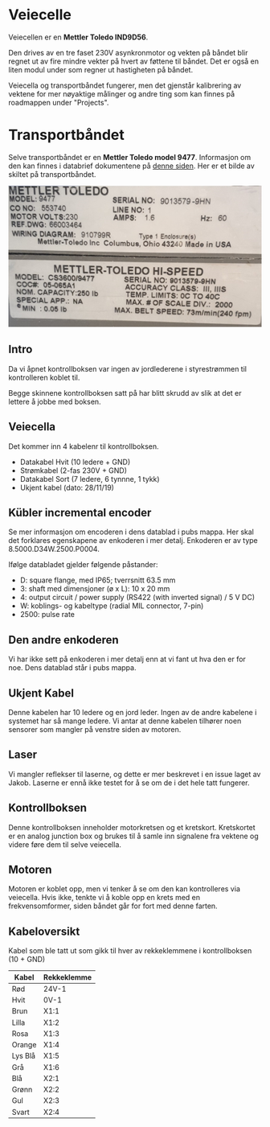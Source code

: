 # Veiecelle

Veiecellen er en **Mettler Toledo IND9D56**.

Den drives av en tre faset 230V asynkronmotor og vekten på båndet blir regnet ut av fire mindre vekter på hvert av føttene til båndet. Det er også en liten modul under som regner ut hastigheten på båndet.

Veiecella og transportbåndet fungerer, men det gjenstår kalibrering av vektene for mer nøyaktige målinger og andre ting som kan finnes på roadmappen under "Projects".

# Transportbåndet

Selve transportbåndet er en **Mettler Toledo model 9477**. Informasjon om den kan finnes i databrief dokumentene på [denne siden](https://kennedyscales.com/product/9477ind9d57/). Her er et bilde av skiltet på transportbåndet.

![](https://github.com/robotikklinja/veiecelle/blob/master/bilder/transportbaand_skilt.jpg)

## Intro

Da vi åpnet kontrollboksen var ingen av jordlederene i styrestrømmen til kontrolleren koblet til.

Begge skinnene kontrollboksen satt på har blitt skrudd av slik at det er lettere å jobbe med boksen.

## Veiecella

Det kommer inn 4 kabelenr til kontrollboksen.

- Datakabel Hvit (10 ledere + GND)
- Strømkabel (2-fas 230V + GND)
- Datakabel Sort (7 ledere, 6 tynnne, 1 tykk)
- Ukjent kabel (dato: 28/11/19)

## Kübler incremental encoder

Se mer informasjon om encoderen i dens datablad i pubs mappa. Her skal det forklares egenskapene av enkoderen i mer detalj. Enkoderen er av type 8.5000.D34W.2500.P0004.

Ifølge databladet gjelder følgende påstander:

- D: square flange, med IP65; tverrsnitt 63.5 mm
- 3: shaft med dimensjoner (ø x L): 10 x 20 mm
- 4: output circuit / power supply (RS422 (with inverted signal) / 5 V DC)
- W: koblings- og kabeltype (radial MIL connector, 7-pin)
- 2500: pulse rate

## Den andre enkoderen

Vi har ikke sett på enkoderen i mer detalj enn at vi fant ut hva den er for noe. Dens datablad står i pubs mappa.

## Ukjent Kabel

Denne kabelen har 10 ledere og en jord leder. Ingen av de andre kabelene i systemet har så mange ledere. Vi antar at denne kabelen tilhører noen sensorer som mangler på venstre siden av motoren. 

## Laser

Vi mangler reflekser til laserne, og dette er mer beskrevet i en issue laget av Jakob. Laserne er ennå ikke testet for å se om de i det hele tatt fungerer.  

## Kontrollboksen

Denne kontrollboksen inneholder motorkretsen og et kretskort. Kretskortet er en analog junction box og brukes til å samle inn signalene fra vektene og videre føre dem til selve veiecella.

## Motoren

Motoren er koblet opp, men vi tenker å se om den kan kontrolleres via veiecella. Hvis ikke, tenkte vi å koble opp en krets med en frekvensomformer, siden båndet går for fort med denne farten.

## Kabeloversikt

Kabel som ble tatt ut som gikk til hver av rekkeklemmene i kontrollboksen (10 + GND)

| Kabel   | Rekkeklemme |
|---------|-------------|
| Rød     | 24V-1       |
| Hvit    | 0V-1        |
| Brun    | X1:1        |
| Lilla   | X1:2        |
| Rosa    | X1:3        |
| Orange  | X1:4        |
| Lys Blå | X1:5        |
| Grå     | X1:6        |
| Blå     | X2:1        |
| Grønn   | X2:2        |
| Gul     | X2:3        |
| Svart   | X2:4        |
